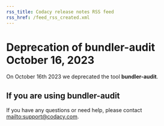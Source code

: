 ```yaml
---
rss_title: Codacy release notes RSS feed
rss_href: /feed_rss_created.xml
---
```


# Deprecation of bundler-audit October 16, 2023

<!-- TODO TAROT-2399
- Update the date in the title to the actual deprecation date
- Explain why we are deprecating bundler-audit
-->

On October 16th 2023 we deprecated the tool **bundler-audit**.

## If you are using bundler-audit

<!-- TODO TAROT-2399
- Instructions to migrate to Trivy
-->

If you have any questions or need help, please contact <mailto:support@codacy.com>.
